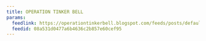 ```yaml
---
title: OPERATION TINKER BELL
params:
  feedlink: https://operationtinkerbell.blogspot.com/feeds/posts/default?alt=rss
  feedid: 08a531d0477a6b4636c2b857e60cef95
---
```

